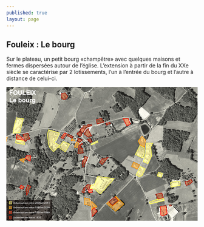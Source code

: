 ```yaml
---
published: true
layout: page
---
```


## Fouleix : Le bourg

Sur le plateau, un petit bourg «champêtre» avec quelques maisons et fermes dispersées autour de l’église. L’extension à partir de la fin du XXe siècle se caractérise par 2 lotissements, l’un à l’entrée du bourg et l’autre à distance de celui-ci. 

![](/data/images/24/histoire/20_HISTOIRE_POPUP_5.jpg)
